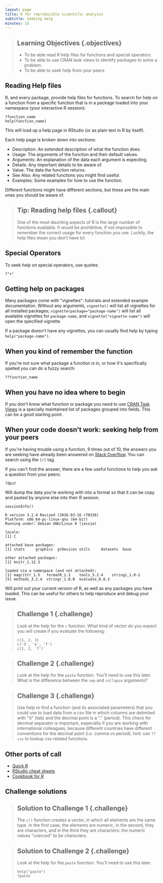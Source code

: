 ```yaml
---
layout: page
title: R for reproducible scientific analysis
subtitle: Seeking help
minutes: 15
---
```





> ## Learning Objectives {.objectives}
>
> * To be able read R help files for functions and special operators.
> * To be able to use CRAN task views to identify packages to solve a problem.
> * To be able to seek help from your peers
>

## Reading Help files

R, and every package, provide help files for functions. To search for help on a
function from a specific function that is in a package loaded into your
namespace (your interactive R session):


~~~{.r}
?function_name
help(function_name)
~~~

This will load up a help page in RStudio (or as plain text in R by itself).

Each help page is broken down into sections:

 - Description: An extended description of what the function does.
 - Usage: The arguments of the function and their default values.
 - Arguments: An explanation of the data each argument is expecting.
 - Details: Any important details to be aware of.
 - Value: The data the function returns.
 - See Also: Any related functions you might find useful.
 - Examples: Some examples for how to use the function.

Different functions might have different sections, but these are the main ones you should be aware of.

> ## Tip: Reading help files {.callout}
>
> One of the most daunting aspects of R is the large number of functions
> available. It would be prohibitive, if not impossible to remember the
> correct usage for every function you use. Luckily, the help files
> mean you don't have to!
>

## Special Operators

To seek help on special operators, use quotes:


~~~{.r}
?"+"
~~~

## Getting help on packages

Many packages come with "vignettes": tutorials and extended example documentation.
Without any arguments, `vignette()` will list all vignettes for all installed packages;
`vignette(package="package-name")` will list all available vignettes for
`package-name`, and `vignette("vignette-name")` will open the specified vignette.

If a package doesn't have any vignettes, you can usually find help by typing
`help("package-name")`.

## When you kind of remember the function

If you're not sure what package a function is in, or how it's specifically spelled you can do a fuzzy search:


~~~{.r}
??function_name
~~~

## When you have no idea where to begin

If you don't know what function or package you need to use
[CRAN Task Views](http://cran.at.r-project.org/web/views)
is a specially maintained list of packages grouped into
fields. This can be a good starting point.

## When your code doesn't work: seeking help from your peers

If you're having trouble using a function, 9 times out of 10,
the answers you are seeking have already been answered on
[Stack Overflow](http://stackoverflow.com/). You can search using
the `[r]` tag.

If you can't find the answer, there are a few useful functions to
help you ask a question from your peers:


~~~{.r}
?dput
~~~

Will dump the data you're working with into a format so that it can
be copy and pasted by anyone else into their R session.


~~~{.r}
sessionInfo()
~~~



~~~{.output}
R version 3.2.4 Revised (2016-03-16 r70336)
Platform: x86_64-pc-linux-gnu (64-bit)
Running under: Debian GNU/Linux 8 (jessie)

locale:
[1] C

attached base packages:
[1] stats     graphics  grDevices utils     datasets  base     

other attached packages:
[1] knitr_1.12.3

loaded via a namespace (and not attached):
[1] magrittr_1.5   formatR_1.3    tools_3.2.4    stringi_1.0-1 
[5] methods_3.2.4  stringr_1.0.0  evaluate_0.8.3

~~~

Will print out your current version of R, as well as any packages you
have loaded. This can be useful for others to help reproduce and debug
your issue.

> ## Challenge 1 {.challenge}
> 
> Look at the help for the `c` function. What kind of vector do you
> expect you will create if you evaluate the following: 
> 
> ~~~{.r}
> c(1, 2, 3)
> c('d', 'e', 'f')
> c(1, 2, 'f')`
> ~~~

> ## Challenge 2 {.challenge}
> 
> Look at the help for the `paste` function. You'll need to use this later. 
> What is the difference between the `sep` and `collapse` arguments?
> 

> ## Challenge 3 {.challenge}
> Use help to find a function (and its associated parameters) that you could
> use to load data from a csv file in which columns are delimited with "\t"
> (tab) and the decimal point is a "." (period). This check for decimal
> separator is important, especially if you are working with international
> colleagues, because different countries have different conventions for the
> decimal point (i.e. comma vs period).
> hint: use `??csv` to lookup csv related functions.

## Other ports of call

* [Quick R](http://www.statmethods.net/)
* [RStudio cheat sheets](http://www.rstudio.com/resources/cheatsheets/)
* [Cookbook for R](http://www.cookbook-r.com/)

## Challenge solutions

> ## Solution to Challenge 1 {.challenge}
>
> The `c()` function creates a vector, in which all elements are the
> same type. In the first case, the elements are numeric, in the
> second, they are characters, and in the third they are characters:
> the numeric values "coerced" to be characters.
>

> ## Solution to Challenge 2 {.challenge}
> 
> Look at the help for the `paste` function. You'll need to use this later. 
> 
> 
> ~~~{.r}
> help("paste")
> ?paste
> ~~~
>

